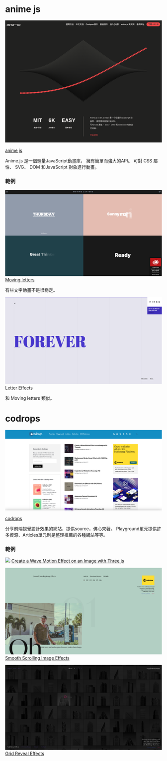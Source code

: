 # anime js
![](01.png)

[anime js](https://www.animejs.cn/)

Anime.js 是一個輕量JavaScript動畫庫， 擁有簡單而強大的API。 可對 CSS 屬性、 SVG、 DOM 和JavaScript 對象進行動畫。

### 範例
![](02.png)
[Moving letters](https://tobiasahlin.com/moving-letters/)

有些文字動畫不是很穩定。

![](03.png)
[Letter Effects](https://tympanus.net/Development/LetterEffects/)

和 Moving letters 類似。



# codrops
![](04.png)

[codrops](https://tympanus.net/codrops/)

分享前端視覺設計效果的網站，提供source，佛心來著。
Playground單元提供許多資源、Articles單元則是整理推薦的各種網站等等。

### 範例

![](https://codropspz-tympanus.netdna-ssl.com/codrops/wp-content/uploads/2020/03/WaveMotion_featured.jpg)
[Create a Wave Motion Effect on an Image with Three.js](https://tympanus.net/codrops/2020/03/17/create-a-wave-motion-effect-on-an-image-with-three-js/)

![](05.png)
[Smooth Scrolling Image Effects](https://tympanus.net/Development/SmoothScrollingImageEffects/)

![](06.png)
[Grid Reveal Effects](https://tympanus.net/Development/GridRevealEffects/)
